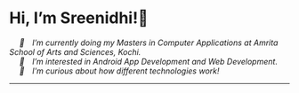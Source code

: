<h1>Hi, I’m Sreenidhi!👋</h1>
  &emsp;<i> 🌱&emsp;I’m currently doing my Masters in Computer Applications at Amrita School of Arts and Sciences, Kochi.</i><br>
  &emsp;<i> 👀&emsp;I’m interested in Android App Development and Web Development.</i><br>
  &emsp;<i> 💭&emsp;I'm curious about how different technologies work!</i><br>
  <hr>
  
<!---
C0d3n4m3dC0d3/C0d3n4m3dC0d3 is a ✨ special ✨ repository because its `README.md` (this file) appears on your GitHub profile.
You can click the Preview link to take a look at your changes.
--->
